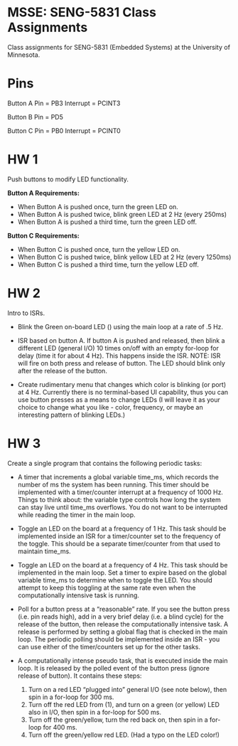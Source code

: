 # MSSE: SENG-5831 Class Assignments

Class assignments for SENG-5831 (Embedded Systems) at the University of Minnesota.

# Pins

Button A
  Pin = PB3
  Interrupt = PCINT3

Button B
  Pin = PD5

Button C
  Pin = PB0
  Interrupt = PCINT0

# HW 1

Push buttons to modify LED functionality.

__Button A Requirements:__

* When Button A is pushed once, turn the green LED on.
* When Button A is pushed twice, blink green LED at 2 Hz (every 250ms)
* When Button A is pushed a third time, turn the green LED off.

__Button C Requirements:__

* When Button C is pushed once, turn the yellow LED on.
* When Button C is pushed twice, blink yellow LED at 2 Hz (every 1250ms)
* When Button C is pushed a third time, turn the yellow LED off.

# HW 2

Intro to ISRs.

* Blink the Green on-board LED () using the main loop at a rate of .5 Hz.

* ISR based on button A. If button A is pushed and released, then blink a different LED (general I/O) 10 times on/off with an empty for-loop for delay (time it for about 4 Hz). This happens inside the ISR. NOTE: ISR will fire on both press and release of button. The LED should blink only after the release of the button.

* Create rudimentary menu that changes which color is blinking (or port) at 4 Hz. Currently there is no terminal-based UI capability, thus you can use button presses as a means to change LEDs (I will leave it as your choice to change what you like - color, frequency, or maybe an interesting pattern of blinking LEDs.)

# HW 3

Create a single program that contains the following periodic tasks:

* A timer that increments a global variable time_ms, which records the number of ms the system has been running. This timer should be implemented with a timer/counter interrupt at a frequency of 1000 Hz. Things to think about: the variable type controls how long the system can stay live until time_ms overflows. You do not want to be interrupted while reading the timer in the main loop.

* Toggle an LED on the board at a frequency of 1 Hz. This task should be implemented inside an ISR for a timer/counter set to the frequency of the toggle. This should be a separate timer/counter from that used to maintain time_ms.

* Toggle an LED on the board at a frequency of 4 Hz. This task should be implemented in the main loop. Set a timer to expire based on the global variable time_ms to determine when to toggle the LED. You should attempt to keep this toggling at the same rate even when the computationally intensive task is running.

* Poll for a button press at a “reasonable” rate. If you see the button press (i.e. pin reads high), add in a very brief delay (i.e. a blind cycle) for the release of the button, then release the computationally intensive task. A release is performed by setting a global flag that is checked in the main loop. The periodic polling should be implemented inside an ISR - you can use either of the timer/counters set up for the other tasks.

* A computationally intense pseudo task, that is executed inside the main loop. It is released by the polled event of the button press (ignore release of button). It contains these steps:

  1. Turn on a red LED “plugged into” general I/O (see note below), then spin in a for-loop for 300 ms.
  2. Turn off the red LED from (1), and turn on a green (or yellow) LED also in I/O, then spin in a for-loop for 500 ms.
  3. Turn off the green/yellow, turn the red back on, then spin in a for-loop for 400 ms.
  4. Turn off the green/yellow red LED. (Had a typo on the LED color!)
